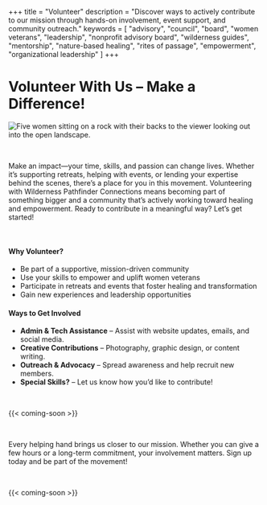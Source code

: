 +++
title = "Volunteer"
description = "Discover ways to actively contribute to our mission through hands-on involvement, event support, and community outreach."
keywords = [
  "advisory",
  "council",
  "board",
  "women veterans",
  "leadership",
  "nonprofit advisory board",
  "wilderness guides",
  "mentorship",
  "nature-based healing",
  "rites of passage",
  "empowerment",
  "organizational leadership"
]
+++
# Volunteer With Us – Make a Difference!

![Five women sitting on a rock with their backs to the viewer looking out into the open landscape.](/uploads/pexels-jokassis-5534205.jpg "Photo by Jo Kassis: https://www.pexels.com/photo/women-sitting-on-a-rock-in-the-mountains-5534205/")

&nbsp;

Make an impact—your time, skills, and passion can change lives. Whether it’s supporting retreats, helping with events, or lending your expertise behind the scenes, there’s a place for you in this movement. Volunteering with Wilderness Pathfinder Connections means becoming part of something bigger and a community that’s actively working toward healing and empowerment. Ready to contribute in a meaningful way? Let’s get started!

&nbsp;

#### **Why Volunteer?**

* Be part of a supportive, mission-driven community
* Use your skills to empower and uplift women veterans
* Participate in retreats and events that foster healing and transformation
* Gain new experiences and leadership opportunities

#### **Ways to Get Involved**

* **Admin & Tech Assistance** – Assist with website updates, emails, and social media.
* **Creative Contributions** – Photography, graphic design, or content writing.
* **Outreach & Advocacy** – Spread awareness and help recruit new members.
* **Special Skills?** – Let us know how you’d like to contribute!

&nbsp;

{{< coming-soon >}}

&nbsp;

Every helping hand brings us closer to our mission. Whether you can give a few hours or a long-term commitment, your involvement matters. Sign up today and be part of the movement!

&nbsp;

{{< coming-soon >}}

&nbsp;